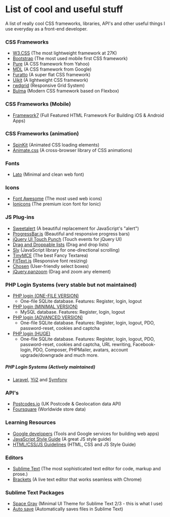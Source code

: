 # List of cool and useful stuff

A list of really cool CSS frameworks, libraries, API's and other useful things I use everyday as a front-end developer.

### CSS Frameworks
  - [W3.CSS](http://www.w3schools.com/w3css/) (The most lightweight framework at 27K)
  - [Bootstrap](http://getbootstrap.com/) (The most used mobile first CSS framework)
  - [Pure](http://purecss.io/) (A CSS framework from Yahoo)
  - [MDL](http://www.getmdl.io/) (A CSS framework from Google)
  - [Furatto](http://icalialabs.github.io/furatto/) (A super flat CSS framework)
  - [Uikit](http://getuikit.com/) (A lightweight CSS framework)
  - [rwdgrid](https://github.com/gsvineeth/rwdgrid) (Responsive Grid System)
  - [Bulma](http://bulma.io/) (Modern CSS framework based on Flexbox)

### CSS Frameworks (Mobile)
  - [Framework7](http://framework7.io/) (Full Featured HTML Framework For Building iOS & Android Apps)

### CSS Frameworks (animation)
  - [SpinKit](http://tobiasahlin.com/spinkit/) (Animated CSS loading elements)
  - [Animate.css](https://daneden.github.io/animate.css/) (A cross-browser library of CSS animations)

### Fonts
  - [Lato](https://www.google.com/fonts/specimen/Lato) (Minimal and clean web font)

### Icons
  - [Font Awesome](https://fortawesome.github.io/Font-Awesome/) (The most used web icons)
  - [Ionicons](https://github.com/driftyco/ionicons/) (The premium icon font for Ionic)
   
### JS Plug-ins
  - [Sweetalert](http://t4t5.github.io/sweetalert/) (A beautiful replacement for JavaScript's "alert")
  - [ProgressBar.js](http://kimmobrunfeldt.github.io/progressbar.js/) (Beautiful and responsive progress bars)
  - [jQuery UI Touch Punch](http://touchpunch.furf.com/) (Touch events for jQuery UI)
  - [Drag and Droppable lists](http://bevacqua.github.io/dragula/) (Drag and drop lists)
  - [Sly](http://darsa.in/sly/) (JavaScript library for one-directional scrolling)
  - [TinyMCE](https://github.com/tinymce/tinymce) (The best Fancy Textarea)
  - [FitText.js](https://github.com/davatron5000/FitText.js) (Responsive font resizing)
  - [Chosen](http://harvesthq.github.io/chosen/) (User-friendly select boxes)
  - [jQuery.panzoom](http://timmywil.github.io/jquery.panzoom/) (Drag and zoom any element)

### PHP Login Systems (very stable but not maintained)
  - [PHP login (ONE-FILE VERSION)](https://github.com/panique/php-login-one-file)
    - One-file SQLite database. Features: Register, login, logout
  - [PHP login (MINIMAL VERSION)](https://github.com/panique/php-login-minimal) 
    - MySQL database. Features: Register, login, logout
  - [PHP login (ADVANCED VERSION)](https://github.com/panique/php-login-advanced) 
    - One-file SQLite database. Features: Register, login, logout, PDO, password-reset, cookies and captcha
  - [PHP login (HUGE)](https://github.com/panique/huge) 
    - One-file SQLite database. Features: Register, login, logout, PDO, password-reset, cookies and captcha, URL rewriting, Facebook-login, PDO, Composer, PHPMailer, avatars, account upgrade/downgrade and much more. 
  
##### PHP Login Systems (Actively maintained)
- [Laravel](https://www.laravel.com/), [Yii2](http://www.yiiframework.com/) and [Symfony](https://www.symfony.com/)

### API's
  - [Postcodes.io](http://postcodes.io/) (UK Postcode & Geolocation data API)
  - [Foursquare](https://developer.foursquare.com/) (Worldwide store data)

### Learning Resources
  - [Google developers](https://developers.google.com/web/) (Tools and Google services for building web apps)
  - [JavaScript Style Guide](https://github.com/airbnb/javascript) (A great JS style guide)
  - [HTML/CSS/JS Guidelines](https://github.com/bendc/frontend-guidelines) (HTML, CSS and JS  Style Guide)

### Editors
  - [Sublime Text](http://www.sublimetext.com/) (The most sophisticated text editor for code, markup and prose.)
  - [Brackets](http://brackets.io/) (A live text editor that works seamless with Chrome)

### Sublime Text Packages
  - [Space Gray](http://kkga.github.io/spacegray/) (Minimal UI Theme for Sublime Text 2/3 - this is what I use)
  - [Auto save](https://github.com/jamesfzhang/auto-save) (Automatically saves files in Sublime Text)